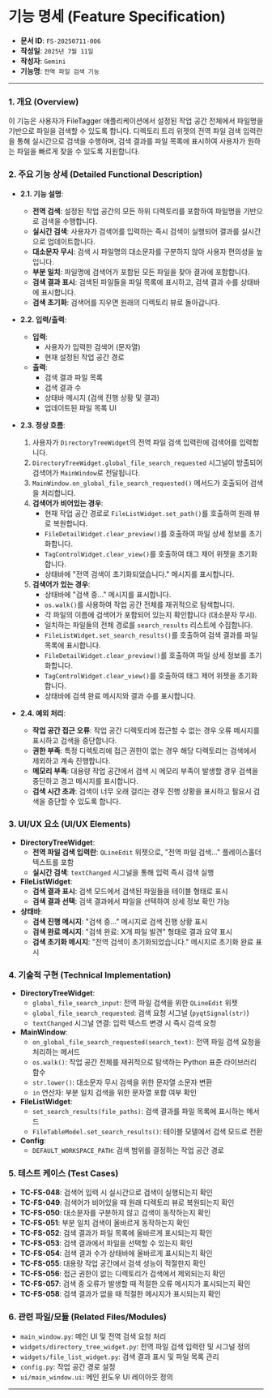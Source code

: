 # 기능 명세 (Feature Specification)

*   **문서 ID**: `FS-20250711-006`
*   **작성일**: `2025년 7월 11일`
*   **작성자**: `Gemini`
*   **기능명**: `전역 파일 검색 기능`

---

### 1. 개요 (Overview)

이 기능은 사용자가 FileTagger 애플리케이션에서 설정된 작업 공간 전체에서 파일명을 기반으로 파일을 검색할 수 있도록 합니다. 디렉토리 트리 위젯의 전역 파일 검색 입력란을 통해 실시간으로 검색을 수행하며, 검색 결과를 파일 목록에 표시하여 사용자가 원하는 파일을 빠르게 찾을 수 있도록 지원합니다.

### 2. 주요 기능 상세 (Detailed Functional Description)

*   **2.1. 기능 설명**:
    *   **전역 검색**: 설정된 작업 공간의 모든 하위 디렉토리를 포함하여 파일명을 기반으로 검색을 수행합니다.
    *   **실시간 검색**: 사용자가 검색어를 입력하는 즉시 검색이 실행되어 결과를 실시간으로 업데이트합니다.
    *   **대소문자 무시**: 검색 시 파일명의 대소문자를 구분하지 않아 사용자 편의성을 높입니다.
    *   **부분 일치**: 파일명에 검색어가 포함된 모든 파일을 찾아 결과에 포함합니다.
    *   **검색 결과 표시**: 검색된 파일들을 파일 목록에 표시하고, 검색 결과 수를 상태바에 표시합니다.
    *   **검색 초기화**: 검색어를 지우면 원래의 디렉토리 뷰로 돌아갑니다.

*   **2.2. 입력/출력**:
    *   **입력**:
        *   사용자가 입력한 검색어 (문자열)
        *   현재 설정된 작업 공간 경로
    *   **출력**:
        *   검색 결과 파일 목록
        *   검색 결과 수
        *   상태바 메시지 (검색 진행 상황 및 결과)
        *   업데이트된 파일 목록 UI

*   **2.3. 정상 흐름**:
    1.  사용자가 `DirectoryTreeWidget`의 전역 파일 검색 입력란에 검색어를 입력합니다.
    2.  `DirectoryTreeWidget.global_file_search_requested` 시그널이 방출되어 검색어가 `MainWindow`로 전달됩니다.
    3.  `MainWindow.on_global_file_search_requested()` 메서드가 호출되어 검색을 처리합니다.
    4.  **검색어가 비어있는 경우**:
        *   현재 작업 공간 경로로 `FileListWidget.set_path()`를 호출하여 원래 뷰로 복원합니다.
        *   `FileDetailWidget.clear_preview()`를 호출하여 파일 상세 정보를 초기화합니다.
        *   `TagControlWidget.clear_view()`를 호출하여 태그 제어 위젯을 초기화합니다.
        *   상태바에 "전역 검색이 초기화되었습니다." 메시지를 표시합니다.
    5.  **검색어가 있는 경우**:
        *   상태바에 "검색 중..." 메시지를 표시합니다.
        *   `os.walk()`를 사용하여 작업 공간 전체를 재귀적으로 탐색합니다.
        *   각 파일의 이름에 검색어가 포함되어 있는지 확인합니다 (대소문자 무시).
        *   일치하는 파일들의 전체 경로를 `search_results` 리스트에 수집합니다.
        *   `FileListWidget.set_search_results()`를 호출하여 검색 결과를 파일 목록에 표시합니다.
        *   `FileDetailWidget.clear_preview()`를 호출하여 파일 상세 정보를 초기화합니다.
        *   `TagControlWidget.clear_view()`를 호출하여 태그 제어 위젯을 초기화합니다.
        *   상태바에 검색 완료 메시지와 결과 수를 표시합니다.

*   **2.4. 예외 처리**:
    *   **작업 공간 접근 오류**: 작업 공간 디렉토리에 접근할 수 없는 경우 오류 메시지를 표시하고 검색을 중단합니다.
    *   **권한 부족**: 특정 디렉토리에 접근 권한이 없는 경우 해당 디렉토리는 검색에서 제외하고 계속 진행합니다.
    *   **메모리 부족**: 대용량 작업 공간에서 검색 시 메모리 부족이 발생할 경우 검색을 중단하고 경고 메시지를 표시합니다.
    *   **검색 시간 초과**: 검색이 너무 오래 걸리는 경우 진행 상황을 표시하고 필요시 검색을 중단할 수 있도록 합니다.

### 3. UI/UX 요소 (UI/UX Elements)

*   **DirectoryTreeWidget**:
    *   **전역 파일 검색 입력란**: `QLineEdit` 위젯으로, "전역 파일 검색..." 플레이스홀더 텍스트를 포함
    *   **실시간 검색**: `textChanged` 시그널을 통해 입력 즉시 검색 실행
*   **FileListWidget**:
    *   **검색 결과 표시**: 검색 모드에서 검색된 파일들을 테이블 형태로 표시
    *   **검색 결과 선택**: 검색 결과에서 파일을 선택하여 상세 정보 확인 가능
*   **상태바**:
    *   **검색 진행 메시지**: "검색 중..." 메시지로 검색 진행 상황 표시
    *   **검색 완료 메시지**: "검색 완료: X개 파일 발견" 형태로 결과 요약 표시
    *   **검색 초기화 메시지**: "전역 검색이 초기화되었습니다." 메시지로 초기화 완료 표시

### 4. 기술적 구현 (Technical Implementation)

*   **DirectoryTreeWidget**:
    *   `global_file_search_input`: 전역 파일 검색을 위한 `QLineEdit` 위젯
    *   `global_file_search_requested`: 검색 요청 시그널 (`pyqtSignal(str)`)
    *   `textChanged` 시그널 연결: 입력 텍스트 변경 시 즉시 검색 요청
*   **MainWindow**:
    *   `on_global_file_search_requested(search_text)`: 전역 파일 검색 요청을 처리하는 메서드
    *   `os.walk()`: 작업 공간 전체를 재귀적으로 탐색하는 Python 표준 라이브러리 함수
    *   `str.lower()`: 대소문자 무시 검색을 위한 문자열 소문자 변환
    *   `in` 연산자: 부분 일치 검색을 위한 문자열 포함 여부 확인
*   **FileListWidget**:
    *   `set_search_results(file_paths)`: 검색 결과를 파일 목록에 표시하는 메서드
    *   `FileTableModel.set_search_results()`: 테이블 모델에서 검색 모드로 전환
*   **Config**:
    *   `DEFAULT_WORKSPACE_PATH`: 검색 범위를 결정하는 작업 공간 경로

### 5. 테스트 케이스 (Test Cases)

*   **TC-FS-048**: 검색어 입력 시 실시간으로 검색이 실행되는지 확인
*   **TC-FS-049**: 검색어가 비어있을 때 원래 디렉토리 뷰로 복원되는지 확인
*   **TC-FS-050**: 대소문자를 구분하지 않고 검색이 동작하는지 확인
*   **TC-FS-051**: 부분 일치 검색이 올바르게 동작하는지 확인
*   **TC-FS-052**: 검색 결과가 파일 목록에 올바르게 표시되는지 확인
*   **TC-FS-053**: 검색 결과에서 파일을 선택할 수 있는지 확인
*   **TC-FS-054**: 검색 결과 수가 상태바에 올바르게 표시되는지 확인
*   **TC-FS-055**: 대용량 작업 공간에서 검색 성능이 적절한지 확인
*   **TC-FS-056**: 접근 권한이 없는 디렉토리가 검색에서 제외되는지 확인
*   **TC-FS-057**: 검색 중 오류가 발생할 때 적절한 오류 메시지가 표시되는지 확인
*   **TC-FS-058**: 검색 결과가 없을 때 적절한 메시지가 표시되는지 확인

### 6. 관련 파일/모듈 (Related Files/Modules)

*   `main_window.py`: 메인 UI 및 전역 검색 요청 처리
*   `widgets/directory_tree_widget.py`: 전역 파일 검색 입력란 및 시그널 정의
*   `widgets/file_list_widget.py`: 검색 결과 표시 및 파일 목록 관리
*   `config.py`: 작업 공간 경로 설정
*   `ui/main_window.ui`: 메인 윈도우 UI 레이아웃 정의

--- 